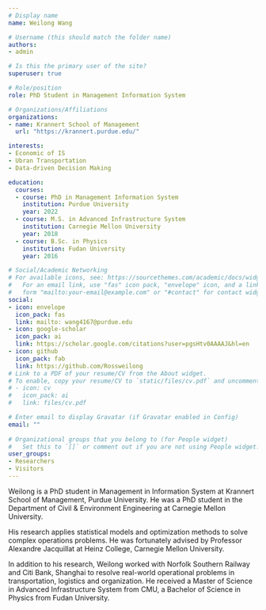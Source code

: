 ```yaml
---
# Display name
name: Weilong Wang

# Username (this should match the folder name)
authors:
- admin

# Is this the primary user of the site?
superuser: true

# Role/position
role: PhD Student in Management Information System

# Organizations/Affiliations
organizations:
- name: Krannert School of Management
  url: "https://krannert.purdue.edu/"

interests:
- Economic of IS
- Ubran Transportation
- Data-driven Decision Making

education:
  courses:
  - course: PhD in Management Information System
    institution: Purdue University
    year: 2022
  - course: M.S. in Advanced Infrastructure System
    institution: Carnegie Mellon University
    year: 2018
  - course: B.Sc. in Physics
    institution: Fudan University
    year: 2016

# Social/Academic Networking
# For available icons, see: https://sourcethemes.com/academic/docs/widgets/#icons
#   For an email link, use "fas" icon pack, "envelope" icon, and a link in the
#   form "mailto:your-email@example.com" or "#contact" for contact widget.
social:
- icon: envelope
  icon_pack: fas
  link: mailto: wang4167@purdue.edu
- icon: google-scholar
  icon_pack: ai
  link: https://scholar.google.com/citations?user=pgsHtv0AAAAJ&hl=en
- icon: github
  icon_pack: fab
  link: https://github.com/Rossweilong
# Link to a PDF of your resume/CV from the About widget.
# To enable, copy your resume/CV to `static/files/cv.pdf` and uncomment the lines below.  
# - icon: cv
#   icon_pack: ai
#   link: files/cv.pdf

# Enter email to display Gravatar (if Gravatar enabled in Config)
email: ""
  
# Organizational groups that you belong to (for People widget)
#   Set this to `[]` or comment out if you are not using People widget.  
user_groups:
- Researchers
- Visitors
---
```


Weilong is a PhD student in Management in Information System at Krannert School of Management, Purdue University. He was a PhD student in the Department of Civil & Environment Engineering at Carnegie Mellon University.

His research applies statistical models and optimization methods to solve complex operations problems. He was fortunately advised by Professor Alexandre Jacquillat at Heinz College, Carnegie Mellon University.

In addition to his research, Weilong worked with Norfolk Southern Railway and Citi Bank, Shanghai to resolve real-world operational problems in transportation, logistics and organization. He received a Master of Science in Advanced Infrastructure System from CMU, a Bachelor of Science in Physics from Fudan University.

